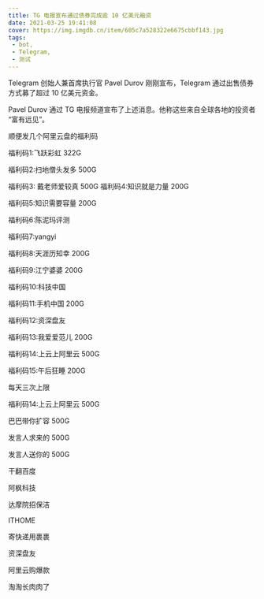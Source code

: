 ```yaml
---
title: TG 电报宣布通过债券完成逾 10 亿美元融资
date: 2021-03-25 19:41:08
cover: https://img.imgdb.cn/item/605c7a528322e6675cbbf143.jpg
tags:
 - bot,
 - Telegram,
 - 测试
---
```

Telegram 创始人兼首席执行官 Pavel Durov 刚刚宣布，Telegram 通过出售债券方式募了超过 10 亿美元资金。

Pavel Durov 通过 TG 电报频道宣布了上述消息。他称这些来自全球各地的投资者 “富有远见”。

顺便发几个阿里云盘的福利码

福利码1:飞跃彩虹 322G

福利码2:扫地僧头发多 500G

福利码3: 戴老师爱较真 500G
福利码4:知识就是力量 200G

福利码5:知识需要容量 200G

福利码6:陈泥玛评测

福利码7:yangyi

福利码8:天涯历知幸 200G

福利码9:江宁婆婆 200G

福利码10:科技中国

福利码11:手机中国 200G

福利码12:资深盘友

福利码13:我爱爱范儿 200G

福利码14:上云上阿里云 500G

福利码15:午后狂睡 200G

每天三次上限  

福利码14:上云上阿里云 500G

巴巴带你扩容 500G

发言人求来的 500G

发言人送你的 500G

干翻百度

阿枫科技

达摩院招保洁

ITHOME

寄快递用裹裹

资深盘友

阿里云购爆款

淘淘长肉肉了


